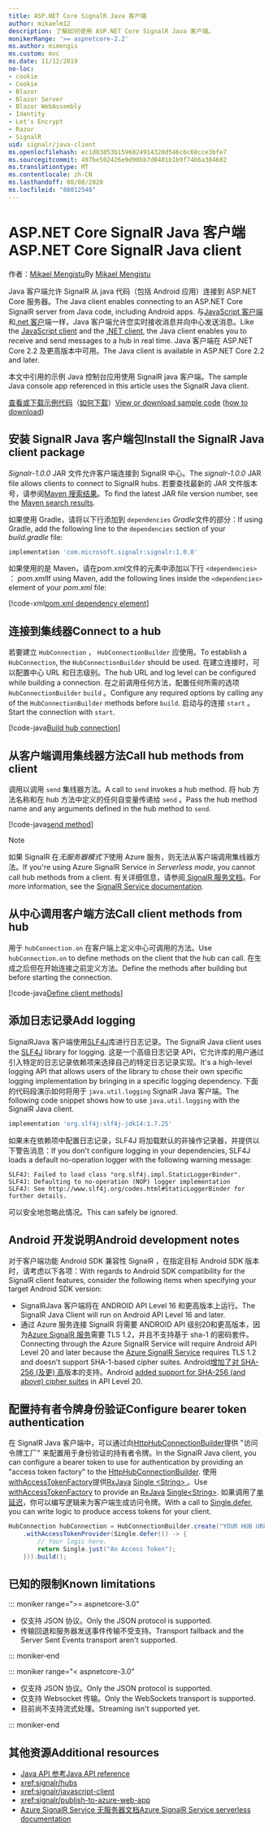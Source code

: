 ```yaml
---
title: ASP.NET Core SignalR Java 客户端
author: mikaelm12
description: 了解如何使用 ASP.NET Core SignalR Java 客户端。
monikerRange: '>= aspnetcore-2.2'
ms.author: mimengis
ms.custom: mvc
ms.date: 11/12/2019
no-loc:
- cookie
- Cookie
- Blazor
- Blazor Server
- Blazor WebAssembly
- Identity
- Let's Encrypt
- Razor
- SignalR
uid: signalr/java-client
ms.openlocfilehash: ec1d83853b1596824914328d546c6c68cce3bfe7
ms.sourcegitcommit: 497be502426e9d90bb7d0401b1b9f74b6a384682
ms.translationtype: MT
ms.contentlocale: zh-CN
ms.lasthandoff: 08/08/2020
ms.locfileid: "88012548"
---
```

# <a name="aspnet-core-no-locsignalr-java-client"></a><span data-ttu-id="ef2bb-103">ASP.NET Core SignalR Java 客户端</span><span class="sxs-lookup"><span data-stu-id="ef2bb-103">ASP.NET Core SignalR Java client</span></span>

<span data-ttu-id="ef2bb-104">作者：[Mikael Mengistu](https://twitter.com/MikaelM_12)</span><span class="sxs-lookup"><span data-stu-id="ef2bb-104">By [Mikael Mengistu](https://twitter.com/MikaelM_12)</span></span>

<span data-ttu-id="ef2bb-105">Java 客户端允许 SignalR 从 java 代码（包括 Android 应用）连接到 ASP.NET Core 服务器。</span><span class="sxs-lookup"><span data-stu-id="ef2bb-105">The Java client enables connecting to an ASP.NET Core SignalR server from Java code, including Android apps.</span></span> <span data-ttu-id="ef2bb-106">与[JavaScript 客户端](xref:signalr/javascript-client)和[.net 客户](xref:signalr/dotnet-client)端一样，Java 客户端允许您实时接收消息并向中心发送消息。</span><span class="sxs-lookup"><span data-stu-id="ef2bb-106">Like the [JavaScript client](xref:signalr/javascript-client) and the [.NET client](xref:signalr/dotnet-client), the Java client enables you to receive and send messages to a hub in real time.</span></span> <span data-ttu-id="ef2bb-107">Java 客户端在 ASP.NET Core 2.2 及更高版本中可用。</span><span class="sxs-lookup"><span data-stu-id="ef2bb-107">The Java client is available in ASP.NET Core 2.2 and later.</span></span>

<span data-ttu-id="ef2bb-108">本文中引用的示例 Java 控制台应用使用 SignalR java 客户端。</span><span class="sxs-lookup"><span data-stu-id="ef2bb-108">The sample Java console app referenced in this article uses the SignalR Java client.</span></span>

<span data-ttu-id="ef2bb-109">[查看或下载示例代码](https://github.com/dotnet/AspNetCore.Docs/tree/master/aspnetcore/signalr/java-client/sample)（[如何下载](xref:index#how-to-download-a-sample)）</span><span class="sxs-lookup"><span data-stu-id="ef2bb-109">[View or download sample code](https://github.com/dotnet/AspNetCore.Docs/tree/master/aspnetcore/signalr/java-client/sample) ([how to download](xref:index#how-to-download-a-sample))</span></span>

## <a name="install-the-no-locsignalr-java-client-package"></a><span data-ttu-id="ef2bb-110">安装 SignalR Java 客户端包</span><span class="sxs-lookup"><span data-stu-id="ef2bb-110">Install the SignalR Java client package</span></span>

<span data-ttu-id="ef2bb-111">*Signalr-1.0.0* JAR 文件允许客户端连接到 SignalR 中心。</span><span class="sxs-lookup"><span data-stu-id="ef2bb-111">The *signalr-1.0.0* JAR file allows clients to connect to SignalR hubs.</span></span> <span data-ttu-id="ef2bb-112">若要查找最新的 JAR 文件版本号，请参阅[Maven 搜索结果](https://search.maven.org/search?q=g:com.microsoft.signalr%20AND%20a:signalr)。</span><span class="sxs-lookup"><span data-stu-id="ef2bb-112">To find the latest JAR file version number, see the [Maven search results](https://search.maven.org/search?q=g:com.microsoft.signalr%20AND%20a:signalr).</span></span>

<span data-ttu-id="ef2bb-113">如果使用 Gradle，请将以下行添加到 `dependencies` *Gradle*文件的部分：</span><span class="sxs-lookup"><span data-stu-id="ef2bb-113">If using Gradle, add the following line to the `dependencies` section of your *build.gradle* file:</span></span>

```gradle
implementation 'com.microsoft.signalr:signalr:1.0.0'
```

<span data-ttu-id="ef2bb-114">如果使用的是 Maven，请在pom.xml文件的元素中添加以下行 `<dependencies>` ： *pom.xml*</span><span class="sxs-lookup"><span data-stu-id="ef2bb-114">If using Maven, add the following lines inside the `<dependencies>` element of your *pom.xml* file:</span></span>

[!code-xml[pom.xml dependency element](java-client/sample/pom.xml?name=snippet_dependencyElement)]

## <a name="connect-to-a-hub"></a><span data-ttu-id="ef2bb-115">连接到集线器</span><span class="sxs-lookup"><span data-stu-id="ef2bb-115">Connect to a hub</span></span>

<span data-ttu-id="ef2bb-116">若要建立 `HubConnection` ， `HubConnectionBuilder` 应使用。</span><span class="sxs-lookup"><span data-stu-id="ef2bb-116">To establish a `HubConnection`, the `HubConnectionBuilder` should be used.</span></span> <span data-ttu-id="ef2bb-117">在建立连接时，可以配置中心 URL 和日志级别。</span><span class="sxs-lookup"><span data-stu-id="ef2bb-117">The hub URL and log level can be configured while building a connection.</span></span> <span data-ttu-id="ef2bb-118">在之前调用任何方法，配置任何所需的选项 `HubConnectionBuilder` `build` 。</span><span class="sxs-lookup"><span data-stu-id="ef2bb-118">Configure any required options by calling any of the `HubConnectionBuilder` methods before `build`.</span></span> <span data-ttu-id="ef2bb-119">启动与的连接 `start` 。</span><span class="sxs-lookup"><span data-stu-id="ef2bb-119">Start the connection with `start`.</span></span>

[!code-java[Build hub connection](java-client/sample/src/main/java/Chat.java?range=16-17)]

## <a name="call-hub-methods-from-client"></a><span data-ttu-id="ef2bb-120">从客户端调用集线器方法</span><span class="sxs-lookup"><span data-stu-id="ef2bb-120">Call hub methods from client</span></span>

<span data-ttu-id="ef2bb-121">调用以调用 `send` 集线器方法。</span><span class="sxs-lookup"><span data-stu-id="ef2bb-121">A call to `send` invokes a hub method.</span></span> <span data-ttu-id="ef2bb-122">将 hub 方法名称和在 hub 方法中定义的任何自变量传递给 `send` 。</span><span class="sxs-lookup"><span data-stu-id="ef2bb-122">Pass the hub method name and any arguments defined in the hub method to `send`.</span></span>

[!code-java[send method](java-client/sample/src/main/java/Chat.java?range=28)]

> [!NOTE]
> <span data-ttu-id="ef2bb-123">如果 SignalR 在*无服务器模式下*使用 Azure 服务，则无法从客户端调用集线器方法。</span><span class="sxs-lookup"><span data-stu-id="ef2bb-123">If you're using Azure SignalR Service in *Serverless mode*, you cannot call hub methods from a client.</span></span> <span data-ttu-id="ef2bb-124">有关详细信息，请参阅[ SignalR 服务文档](/azure/azure-signalr/signalr-concept-serverless-development-config)。</span><span class="sxs-lookup"><span data-stu-id="ef2bb-124">For more information, see the [SignalR Service documentation](/azure/azure-signalr/signalr-concept-serverless-development-config).</span></span>

## <a name="call-client-methods-from-hub"></a><span data-ttu-id="ef2bb-125">从中心调用客户端方法</span><span class="sxs-lookup"><span data-stu-id="ef2bb-125">Call client methods from hub</span></span>

<span data-ttu-id="ef2bb-126">用于 `hubConnection.on` 在客户端上定义中心可调用的方法。</span><span class="sxs-lookup"><span data-stu-id="ef2bb-126">Use `hubConnection.on` to define methods on the client that the hub can call.</span></span> <span data-ttu-id="ef2bb-127">在生成之后但在开始连接之前定义方法。</span><span class="sxs-lookup"><span data-stu-id="ef2bb-127">Define the methods after building but before starting the connection.</span></span>

[!code-java[Define client methods](java-client/sample/src/main/java/Chat.java?range=19-21)]

## <a name="add-logging"></a><span data-ttu-id="ef2bb-128">添加日志记录</span><span class="sxs-lookup"><span data-stu-id="ef2bb-128">Add logging</span></span>

<span data-ttu-id="ef2bb-129">SignalRJava 客户端使用[SLF4J](https://www.slf4j.org/)库进行日志记录。</span><span class="sxs-lookup"><span data-stu-id="ef2bb-129">The SignalR Java client uses the [SLF4J](https://www.slf4j.org/) library for logging.</span></span> <span data-ttu-id="ef2bb-130">这是一个高级日志记录 API，它允许库的用户通过引入特定的日志记录依赖项来选择自己的特定日志记录实现。</span><span class="sxs-lookup"><span data-stu-id="ef2bb-130">It's a high-level logging API that allows users of the library to chose their own specific logging implementation by bringing in a specific logging dependency.</span></span> <span data-ttu-id="ef2bb-131">下面的代码段演示如何将用于 `java.util.logging` SignalR Java 客户端。</span><span class="sxs-lookup"><span data-stu-id="ef2bb-131">The following code snippet shows how to use `java.util.logging` with the SignalR Java client.</span></span>

```gradle
implementation 'org.slf4j:slf4j-jdk14:1.7.25'
```

<span data-ttu-id="ef2bb-132">如果未在依赖项中配置日志记录，SLF4J 将加载默认的非操作记录器，并提供以下警告消息：</span><span class="sxs-lookup"><span data-stu-id="ef2bb-132">If you don't configure logging in your dependencies, SLF4J loads a default no-operation logger with the following warning message:</span></span>

```
SLF4J: Failed to load class "org.slf4j.impl.StaticLoggerBinder".
SLF4J: Defaulting to no-operation (NOP) logger implementation
SLF4J: See http://www.slf4j.org/codes.html#StaticLoggerBinder for further details.
```

<span data-ttu-id="ef2bb-133">可以安全地忽略此情况。</span><span class="sxs-lookup"><span data-stu-id="ef2bb-133">This can safely be ignored.</span></span>

## <a name="android-development-notes"></a><span data-ttu-id="ef2bb-134">Android 开发说明</span><span class="sxs-lookup"><span data-stu-id="ef2bb-134">Android development notes</span></span>

<span data-ttu-id="ef2bb-135">对于客户端功能 Android SDK 兼容性 SignalR ，在指定目标 Android SDK 版本时，请考虑以下各项：</span><span class="sxs-lookup"><span data-stu-id="ef2bb-135">With regards to Android SDK compatibility for the SignalR client features, consider the following items when specifying your target Android SDK version:</span></span>

* <span data-ttu-id="ef2bb-136">SignalRJava 客户端将在 ANDROID API Level 16 和更高版本上运行。</span><span class="sxs-lookup"><span data-stu-id="ef2bb-136">The SignalR Java Client will run on Android API Level 16 and later.</span></span>
* <span data-ttu-id="ef2bb-137">通过 Azure 服务连接 SignalR 将需要 ANDROID API 级别20和更高版本，因为[Azure SignalR 服务](/azure/azure-signalr/signalr-overview)需要 TLS 1.2，并且不支持基于 sha-1 的密码套件。</span><span class="sxs-lookup"><span data-stu-id="ef2bb-137">Connecting through the Azure SignalR Service will require Android API Level 20 and later because the [Azure SignalR Service](/azure/azure-signalr/signalr-overview) requires TLS 1.2 and doesn't support SHA-1-based cipher suites.</span></span> <span data-ttu-id="ef2bb-138">Android[增加了对 SHA-256 (及更) 高](https://developer.android.com/reference/javax/net/ssl/SSLSocket)版本的支持。</span><span class="sxs-lookup"><span data-stu-id="ef2bb-138">Android [added support for SHA-256 (and above) cipher suites](https://developer.android.com/reference/javax/net/ssl/SSLSocket) in API Level 20.</span></span>

## <a name="configure-bearer-token-authentication"></a><span data-ttu-id="ef2bb-139">配置持有者令牌身份验证</span><span class="sxs-lookup"><span data-stu-id="ef2bb-139">Configure bearer token authentication</span></span>

<span data-ttu-id="ef2bb-140">在 SignalR Java 客户端中，可以通过向[HttpHubConnectionBuilder](/java/api/com.microsoft.signalr._http_hub_connection_builder?view=aspnet-signalr-java)提供 "访问令牌工厂" 来配置用于身份验证的持有者令牌。</span><span class="sxs-lookup"><span data-stu-id="ef2bb-140">In the SignalR Java client, you can configure a bearer token to use for authentication by providing an "access token factory" to the [HttpHubConnectionBuilder](/java/api/com.microsoft.signalr._http_hub_connection_builder?view=aspnet-signalr-java).</span></span> <span data-ttu-id="ef2bb-141">使用[withAccessTokenFactory](/java/api/com.microsoft.signalr._http_hub_connection_builder.withaccesstokenprovider?view=aspnet-signalr-java#com_microsoft_signalr__http_hub_connection_builder_withAccessTokenProvider_Single_String__)提供[RxJava](https://github.com/ReactiveX/RxJava) [Single \<String> ](https://reactivex.io/documentation/single.html)。</span><span class="sxs-lookup"><span data-stu-id="ef2bb-141">Use [withAccessTokenFactory](/java/api/com.microsoft.signalr._http_hub_connection_builder.withaccesstokenprovider?view=aspnet-signalr-java#com_microsoft_signalr__http_hub_connection_builder_withAccessTokenProvider_Single_String__) to provide an [RxJava](https://github.com/ReactiveX/RxJava) [Single\<String>](https://reactivex.io/documentation/single.html).</span></span> <span data-ttu-id="ef2bb-142">如果调用了[单延迟](https://reactivex.io/RxJava/javadoc/io/reactivex/Single.html#defer-java.util.concurrent.Callable-)，你可以编写逻辑来为客户端生成访问令牌。</span><span class="sxs-lookup"><span data-stu-id="ef2bb-142">With a call to [Single.defer](https://reactivex.io/RxJava/javadoc/io/reactivex/Single.html#defer-java.util.concurrent.Callable-), you can write logic to produce access tokens for your client.</span></span>

```java
HubConnection hubConnection = HubConnectionBuilder.create("YOUR HUB URL HERE")
    .withAccessTokenProvider(Single.defer(() -> {
        // Your logic here.
        return Single.just("An Access Token");
    })).build();
```

## <a name="known-limitations"></a><span data-ttu-id="ef2bb-143">已知的限制</span><span class="sxs-lookup"><span data-stu-id="ef2bb-143">Known limitations</span></span>

::: moniker range=">= aspnetcore-3.0"

* <span data-ttu-id="ef2bb-144">仅支持 JSON 协议。</span><span class="sxs-lookup"><span data-stu-id="ef2bb-144">Only the JSON protocol is supported.</span></span>
* <span data-ttu-id="ef2bb-145">传输回退和服务器发送事件传输不受支持。</span><span class="sxs-lookup"><span data-stu-id="ef2bb-145">Transport fallback and the Server Sent Events transport aren't supported.</span></span>

::: moniker-end

::: moniker range="< aspnetcore-3.0"

* <span data-ttu-id="ef2bb-146">仅支持 JSON 协议。</span><span class="sxs-lookup"><span data-stu-id="ef2bb-146">Only the JSON protocol is supported.</span></span>
* <span data-ttu-id="ef2bb-147">仅支持 Websocket 传输。</span><span class="sxs-lookup"><span data-stu-id="ef2bb-147">Only the WebSockets transport is supported.</span></span>
* <span data-ttu-id="ef2bb-148">目前尚不支持流式处理。</span><span class="sxs-lookup"><span data-stu-id="ef2bb-148">Streaming isn't supported yet.</span></span>

::: moniker-end

## <a name="additional-resources"></a><span data-ttu-id="ef2bb-149">其他资源</span><span class="sxs-lookup"><span data-stu-id="ef2bb-149">Additional resources</span></span>

* [<span data-ttu-id="ef2bb-150">Java API 参考</span><span class="sxs-lookup"><span data-stu-id="ef2bb-150">Java API reference</span></span>](/java/api/com.microsoft.signalr?view=aspnet-signalr-java)
* <xref:signalr/hubs>
* <xref:signalr/javascript-client>
* <xref:signalr/publish-to-azure-web-app>
* [<span data-ttu-id="ef2bb-151">Azure SignalR Service 无服务器文档</span><span class="sxs-lookup"><span data-stu-id="ef2bb-151">Azure SignalR Service serverless documentation</span></span>](/azure/azure-signalr/signalr-concept-serverless-development-config)
